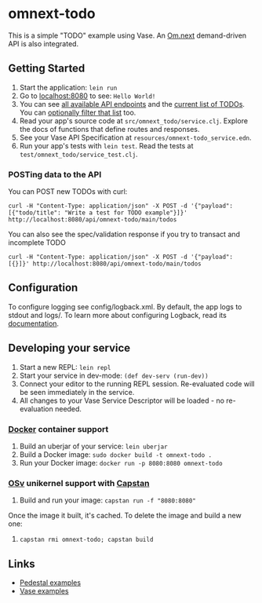 # omnext-todo

This is a simple "TODO" example using Vase.
An [Om.next](https://github.com/omcljs/om/wiki/Documentation-(om.next)) demand-driven API is also integrated.


## Getting Started

1. Start the application: `lein run`
2. Go to [localhost:8080](http://localhost:8080/) to see: `Hello World!`
3. You can see [all available API endpoints](http://localhost:8080/api)
   and the [current list of TODOs](http://localhost:8080/api/omnext-todo/main/todos).
   You can [optionally filter that list](http://localhost:8080/api/omnext-todo/main/todos?selector=[:todo/title]) too.
3. Read your app's source code at `src/omnext_todo/service.clj`. Explore the docs of functions
   that define routes and responses.
4. See your Vase API Specification at `resources/omnext-todo_service.edn`.
5. Run your app's tests with `lein test`. Read the tests at `test/omnext_todo/service_test.clj`.

### POSTing data to the API

You can POST new TODOs with curl:

`curl -H "Content-Type: application/json" -X POST -d '{"payload": [{"todo/title": "Write a test for TODO example"}]}' http://localhost:8080/api/omnext-todo/main/todos`

You can also see the spec/validation response if you try to transact and incomplete TODO

`curl -H "Content-Type: application/json" -X POST -d '{"payload": [{}]}' http://localhost:8080/api/omnext-todo/main/todos`


## Configuration

To configure logging see config/logback.xml. By default, the app logs to stdout and logs/.
To learn more about configuring Logback, read its [documentation](http://logback.qos.ch/documentation.html).


## Developing your service

1. Start a new REPL: `lein repl`
2. Start your service in dev-mode: `(def dev-serv (run-dev))`
3. Connect your editor to the running REPL session.
   Re-evaluated code will be seen immediately in the service.
4. All changes to your Vase Service Descriptor will be loaded - no re-evaluation
   needed.

### [Docker](https://www.docker.com/) container support

1. Build an uberjar of your service: `lein uberjar`
2. Build a Docker image: `sudo docker build -t omnext-todo .`
3. Run your Docker image: `docker run -p 8080:8080 omnext-todo`

### [OSv](http://osv.io/) unikernel support with [Capstan](http://osv.io/capstan/)

1. Build and run your image: `capstan run -f "8080:8080"`

Once the image it built, it's cached.  To delete the image and build a new one:

1. `capstan rmi omnext-todo; capstan build`


## Links

 * [Pedestal examples](https://github.com/pedestal/samples)
 * [Vase examples](https://github.com/___/vase/samples)


